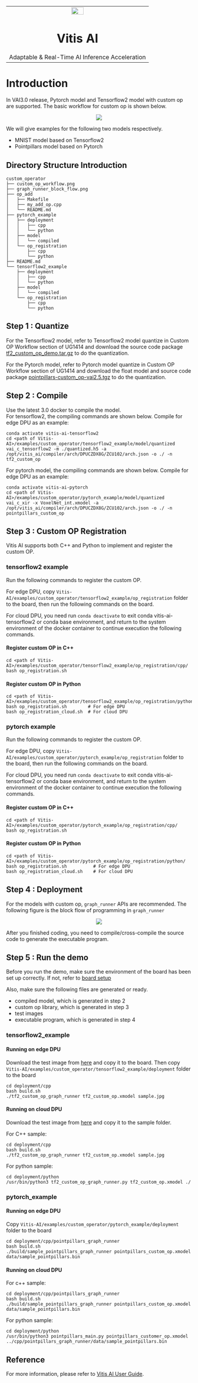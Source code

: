 <table class="sphinxhide">
 <tr>
   <td align="center"><img src="https://raw.githubusercontent.com/Xilinx/Image-Collateral/main/xilinx-logo.png" width="30%"/><h1>Vitis AI</h1><h0>Adaptable & Real-Time AI Inference Acceleration</h0>
   </td>
 </tr>
</table>

# Introduction
In VAI3.0 release, Pytorch model and Tensorflow2 model with custom op are supported. The basic workflow for custom op is shown below.

<p align="center">
  <img src="custom_op_workflow.png" >
</p>

We will give examples for the following two models respectively.
* MNIST model based on Tensorflow2
* Pointpillars model based on Pytorch

## Directory Structure Introduction

```
custom_operator
├── custom_op_workflow.png
├── graph_runner_block_flow.png
├── op_add
│   ├── Makefile
│   ├── my_add_op.cpp
│   └── README.md
├── pytorch_example
│   ├── deployment
│   │   ├── cpp
│   │   └── python
│   ├── model
│   │   └── compiled
│   └── op_registration
│       ├── cpp
│       └── python
├── README.md
└── tensorflow2_example
    ├── deployment
    │   ├── cpp
    │   └── python
    ├── model
    │   └── compiled
    └── op_registration
        ├── cpp
        └── python
```

## Step 1 : Quantize

For the Tensorflow2 model, refer to Tensorflow2 model quantize in Custom OP Workflow section of UG1414 and download the source code package [tf2_custom_op_demo.tar.gz](https://www.xilinx.com/bin/public/openDownload?filename=tf2_custom_op_demo.tar.gz) to do the quantization.

For the Pytorch model, refer to Pytorch model quantize in Custom OP Workflow section of UG1414 and download the float model and source code package [pointpillars-custom_op-vai2.5.tgz](https://www.xilinx.com/bin/public/openDownload?filename=pointpillars-custom_op-vai2.5.tgz) to do the quantization.

## Step 2 : Compile
Use the latest 3.0 docker to compile the model.  
For tensorflow2, the compiling commands are shown below.
Compile for edge DPU as an example:
```
conda activate vitis-ai-tensorflow2
cd <path of Vitis-AI>/examples/custom_operator/tensorflow2_example/model/quantized
vai_c_tensorflow2 -m ./quantized.h5 -a /opt/vitis_ai/compiler/arch/DPUCZDX8G/ZCU102/arch.json -o ./ -n tf2_custom_op
```
For pytorch model, the compiling commands are shown below.
Compile for edge DPU as an example:
```
conda activate vitis-ai-pytorch
cd <path of Vitis-AI>/examples/custom_operator/pytorch_example/model/quantized
vai_c_xir -x VoxelNet_int.xmodel -a /opt/vitis_ai/compiler/arch/DPUCZDX8G/ZCU102/arch.json -o ./ -n pointpillars_custom_op
```

## Step 3 : Custom OP Registration
Vitis AI supports both C++ and Python to implement and register the custom OP.

### tensorflow2 example
Run the following commands to register the custom OP.

For edge DPU, copy `Vitis-AI/examples/custom_operator/tensorflow2_example/op_registration` folder to the board, then run the following commands on the board.

For cloud DPU, you need run `conda deactivate` to exit conda vitis-ai-tensorflow2 or conda base environment, and return to the system environment of the docker container to continue execution the following commands.

#### Register custom OP in C++
```
cd <path of Vitis-AI>/examples/custom_operator/tensorflow2_example/op_registration/cpp/
bash op_registration.sh
```
#### Register custom OP in Python

```
cd <path of Vitis-AI>/examples/custom_operator/tensorflow2_example/op_registration/python/
bash op_registration.sh        # For edge DPU
bash op_registration_cloud.sh  # For cloud DPU
```

### pytorch example
Run the following commands to register the custom OP.

For edge DPU, copy `Vitis-AI/examples/custom_operator/pytorch_example/op_registration` folder to the board, then run the following commands on the board.

For cloud DPU, you need run `conda deactivate` to exit conda vitis-ai-tensorflow2 or conda base environment, and return to the system environment of the docker container to continue execution the following commands.

#### Register custom OP in C++
```
cd <path of Vitis-AI>/examples/custom_operator/pytorch_example/op_registration/cpp/
bash op_registration.sh
```
#### Register custom OP in Python
```
cd <path of Vitis-AI>/examples/custom_operator/pytorch_example/op_registration/python/
bash op_registration.sh          # For edge DPU
bash op_registration_cloud.sh    # For cloud DPU
```

## Step 4 : Deployment
For the models with custom op, `graph_runner` APIs are recommended.
The following figure is the block flow of programming in `graph_runner`

<p align="center">
  <img src="graph_runner_block_flow.png" >
</p>

After you finished coding, you need to compile/cross-compile the source code to generate the executable program.

## Step 5 : Run the demo 
Before you run the demo, make sure the environment of the board has been set up correctly. If not, refer to [board setup](https://pages.gitenterprise.xilinx.com/linqiang/vitis-ai-staging/docs/board_setup/mpsoc/README.html#step2-setup-the-target)   

Also, make sure the following files are generated or ready.

* compiled model, which is generated in step 2
* custom op library, which is generated in step 3
* test images
* executable program, which is generated in step 4


### tensorflow2_example
#### Running on edge DPU
Download the test image from [here](https://www.xilinx.com/bin/public/openDownload?filename=sample.jpg) and copy it to the board.
Then copy `Vitis-AI/examples/custom_operator/tensorflow2_example/deployment` folder to the board
```
cd deployment/cpp
bash build.sh
./tf2_custom_op_graph_runner tf2_custom_op.xmodel sample.jpg
```
#### Running on cloud DPU
Download the test image from [here](https://www.xilinx.com/bin/public/openDownload?filename=sample.jpg) and copy it to the sample folder.

For C++ sample:
```
cd deployment/cpp
bash build.sh
./tf2_custom_op_graph_runner tf2_custom_op.xmodel sample.jpg
```
For python sample:
```
cd deployment/python
/usr/bin/python3 tf2_custom_op_graph_runner.py tf2_custom_op.xmodel ./
```

### pytorch_example
#### Running on edge DPU
Copy `Vitis-AI/examples/custom_operator/pytorch_example/deployment` folder to the board
```
cd deployment/cpp/pointpillars_graph_runner
bash build.sh
./build/sample_pointpillars_graph_runner pointpillars_custom_op.xmodel data/sample_pointpillars.bin
```
#### Running on cloud DPU

For c++ sample:
```
cd deployment/cpp/pointpillars_graph_runner
bash build.sh
./build/sample_pointpillars_graph_runner pointpillars_custom_op.xmodel data/sample_pointpillars.bin
```

For python sample:
```
cd deployment/python
/usr/bin/python3 pointpillars_main.py pointpillars_customer_op.xmodel ../cpp/pointpillars_graph_runner/data/sample_pointpillars.bin
```

## Reference
For more information, please refer to [Vitis AI User Guide](https://www.xilinx.com/html_docs/vitis_ai/2_5/index.html).
